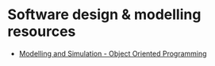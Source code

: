 # Software design & modelling resources
- [Modelling and Simulation - Object Oriented Programming](https://warwick.ac.uk/fac/sci/physics/research/condensedmatt/imr_cdt/students/david_goodwin/teaching/modelling/)
